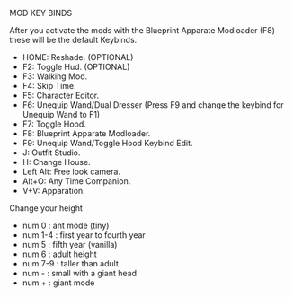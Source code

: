 MOD KEY BINDS

After you activate the mods with the Blueprint Apparate Modloader (F8) these will be the default Keybinds.

- HOME: Reshade. (OPTIONAL) 
- F2: Toggle Hud. (OPTIONAL)   
- F3: Walking Mod. 
- F4: Skip Time.
- F5: Character Editor.
- F6: Unequip Wand/Dual Dresser (Press F9 and change the keybind for Unequip Wand to F1)  
- F7: Toggle Hood.
- F8: Blueprint Apparate Modloader.  
- F9: Unequip Wand/Toggle Hood Keybind Edit.  
- J:  Outfit Studio. 
- H:  Change House. 
- Left Alt: Free look camera. 
- Alt+O: Any Time Companion.  
- V+V:  Apparation.

Change your height
- num 0 : ant mode (tiny)
- num 1-4 : first year to fourth year   
- num 5 : fifth year (vanilla)
- num 6 : adult height
- num 7-9 : taller than adult
- num - : small with a giant head 
- num + : giant mode
